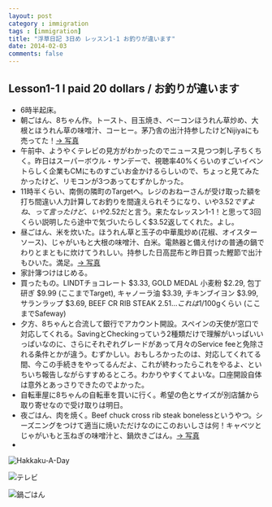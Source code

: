 ```yaml
---
layout: post
category : immigration
tags : [immigration]
title: "浮草日記 3日め レッスン1-1 お釣りが違います"
date: 2014-02-03
comments: false
---
```


## Lesson1-1 I paid 20 dollars / お釣りが違います
* 6時半起床。&nbsp; 
* 朝ごはん、8ちゃん作。トースト、目玉焼き、ベーコンほうれん草炒め、大根とほうれん草の味噌汁、コーヒー。茅乃舎の出汁持参したけどNijiyaにも売ってた！[-> 写真](http://instagram.com/p/j9lnEzlDXw/) 
* 午前中、ようやくテレビの見方がわかったのでニュース見つつ刺し子ちくちく。昨日はスーパーボウル・サンデーで、視聴率40%くらいのすごいイベントらしく企業もCMにものすごいお金かけるらしいので、ちょっと見てみたかったけど、リモコンが3つあってむずかしかった。&nbsp; 
* 11時半くらい、南側の隣町のTargetへ。レジのおねーさんが受け取った額を打ち間違い人力計算してお釣りを間違えられそうになり、いや$3.52ですよね、って言ったけど、いや$2.52だと言う。来たなレッスン1-1！と思って3回くらい説明したら途中で気づいたらしく$3.52返してくれた。よし。&nbsp; 
* 昼ごはん、米を炊いた。ほうれん草と玉子の中華風炒め(花椒、オイスターソース)、じゃがいもと大根の味噌汁、白米。電熱器と備え付けの普通の鍋でわりとまともに炊けてうれしい。持参した日高昆布と昨日買った鰹節で出汁もひいた。満足。[-> 写真](http://instagram.com/p/j-DPJXlDTv/) 
* 家計簿つけはじめる。&nbsp; 
* 買ったもの。LINDTチョコレート $3.33, GOLD MEDAL 小麦粉 $2.29, 包丁研ぎ $9.99 (ここまでTarget), キャノーラ油 $3.39, チキンブイヨン $3.99, サランラップ $3.69, BEEF CR RIB STEAK $2.51 ...これは$1/100gくらい (ここまでSafeway)
* 夕方、8ちゃんと合流して銀行でアカウント開設。スペインの天使が窓口で対応してくれる。SavingとCheckingっていう2種類だけで理解がいっぱいいっぱいなのに、さらにそれぞれグレードがあって月々のService feeと免除される条件とかが違う。むずかしい。おもしろかったのは、対応してくれてる間、今この手続きをやってるんだよ、これが終わったらこれをやるよ、といちいち報告しながらすすめるところ。わかりやすくてよいな。口座開設自体は意外とあっさりできたのでよかった。&nbsp; 
* 自転車屋に8ちゃんの自転車を買いに行く。希望の色とサイズが別店舗から取り寄せなので受け取りは明日。&nbsp; 
* 夜ごはん、肉を焼く。Beef chuck cross rib steak bonelessというやつ。シーズニングをつけて適当に焼いただけなのにこのおいしさは何！キャベツとじゃがいもと玉ねぎの味噌汁と、鍋炊きごはん。[-> 写真](http://instagram.com/p/j-5iYjlDXO/)
* 


![Hakkaku-A-Day](https://lh4.googleusercontent.com/-m1ywkwvEK9M/UvCSer6-KQI/AAAAAAABmZA/37Q0_BflHnc/w620-h465-no/14+-+1)

![テレビ](https://lh4.googleusercontent.com/-bC-XYKvsUTQ/UvAdqSi7lXI/AAAAAAABmMs/DHuLN1txYQI/w620-h465-no/P1140831.JPG)

![鍋ごはん](https://lh3.googleusercontent.com/-_pZMy_YKVJI/UvAdxdTe9bI/AAAAAAABmOk/X_2MdoHzaiM/w620-h465-no/P1140847.JPG)
